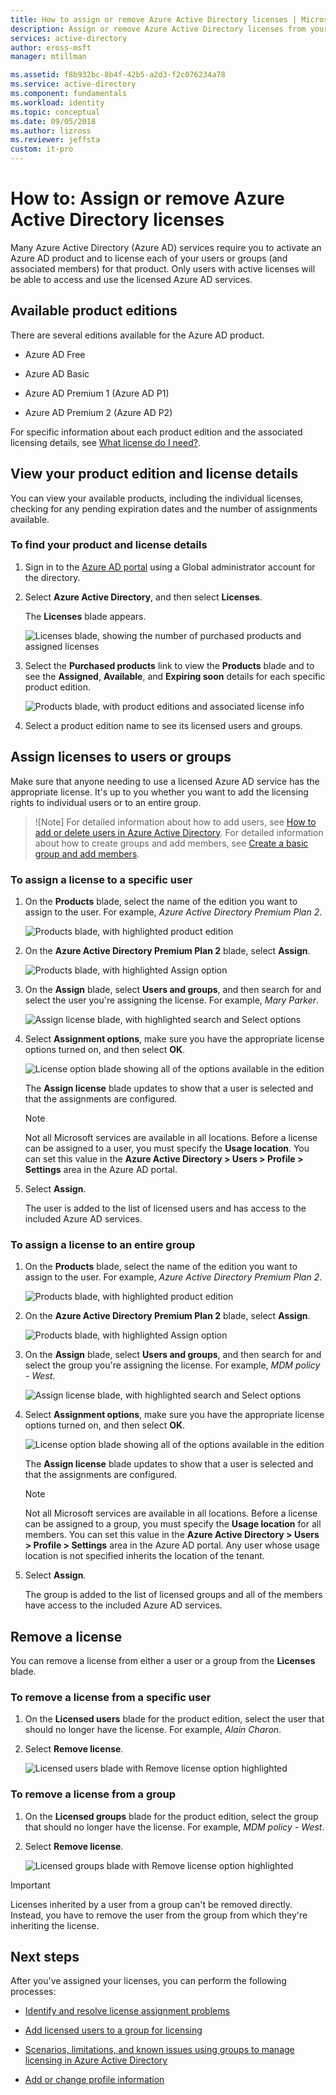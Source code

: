 ```yaml
---
title: How to assign or remove Azure Active Directory licenses | Microsoft Docs
description: Assign or remove Azure Active Directory licenses from your users or groups using the Azure Active Directory portal.
services: active-directory
author: eross-msft
manager: mtillman

ms.assetid: f8b932bc-8b4f-42b5-a2d3-f2c076234a78
ms.service: active-directory
ms.component: fundamentals
ms.workload: identity
ms.topic: conceptual
ms.date: 09/05/2018
ms.author: lizross
ms.reviewer: jeffsta
custom: it-pro
---
```


# How to: Assign or remove Azure Active Directory licenses
Many Azure Active Directory (Azure AD) services require you to activate an Azure AD product and to license each of your users or groups (and associated members) for that product. Only users with active licenses will be able to access and use the licensed Azure AD services.

## Available product editions
There are several editions available for the Azure AD product.

- Azure AD Free

- Azure AD Basic

- Azure AD Premium 1 (Azure AD P1)

- Azure AD Premium 2 (Azure AD P2)

For specific information about each product edition and the associated licensing details, see [What license do I need?](../authentication/concept-sspr-licensing.md).

## View your product edition and license details
You can view your available products, including the individual licenses, checking for any pending expiration dates and the number of assignments available.

### To find your product and license details
1. Sign in to the [Azure AD portal](https://portal.azure.com/) using a Global administrator account for the directory.

2. Select **Azure Active Directory**, and then select **Licenses**.

    The **Licenses** blade appears.

    ![Licenses blade, showing the number of purchased products and assigned licenses](media/license-users-groups/license-details-blade.png)
    
3. Select the **Purchased products** link to view the **Products** blade and to see the **Assigned**, **Available**, and **Expiring soon** details for each specific product edition.

    ![Products blade, with product editions and associated license info](media/license-users-groups/license-products-blade-with-products.png)

4. Select a product edition name to see its licensed users and groups.

## Assign licenses to users or groups
Make sure that anyone needing to use a licensed Azure AD service has the appropriate license. It's up to you whether you want to add the licensing rights to individual users or to an entire group.

>![Note]
For detailed information about how to add users, see [How to add or delete users in Azure Active Directory](add-users-azure-active-directory.md). For detailed information about how to create groups and add members, see [Create a basic group and add members](active-directory-groups-create-azure-portal.md).

### To assign a license to a specific user
1. On the **Products** blade, select the name of the edition you want to assign to the user. For example, _Azure Active Directory Premium Plan 2_.

    ![Products blade, with highlighted product edition](media/license-users-groups/license-products-blade-with-product-highlight.png)

2. On the **Azure Active Directory Premium Plan 2** blade, select **Assign**.

    ![Products blade, with highlighted Assign option](media/license-users-groups/license-products-blade-with-assign-option-highlight.png)

3. On the **Assign** blade, select **Users and groups**, and then search for and select the user you're assigning the license. For example, _Mary Parker_.

    ![Assign license blade, with highlighted search and Select options](media/license-users-groups/assign-license-blade-with-highlight.png)

4. Select **Assignment options**, make sure you have the appropriate license options turned on, and then select **OK**.

    ![License option blade showing all of the options available in the edition](media/license-users-groups/license-option-blade-assignments.png)

    The **Assign license** blade updates to show that a user is selected and that the assignments are configured.

    >[!NOTE]
    >Not all Microsoft services are available in all locations. Before a license can be assigned to a user, you must specify the **Usage location**. You can set this value in the **Azure Active Directory &gt; Users &gt; Profile &gt; Settings** area in the Azure AD portal.

5. Select **Assign**.

    The user is added to the list of licensed users and has access to the included Azure AD services.

### To assign a license to an entire group
1. On the **Products** blade, select the name of the edition you want to assign to the user. For example, _Azure Active Directory Premium Plan 2_.

    ![Products blade, with highlighted product edition](media/license-users-groups/license-products-blade-with-product-highlight.png)

2. On the **Azure Active Directory Premium Plan 2** blade, select **Assign**.

    ![Products blade, with highlighted Assign option](media/license-users-groups/license-products-blade-with-assign-option-highlight.png)

3. On the **Assign** blade, select **Users and groups**, and then search for and select the group you're assigning the license. For example, _MDM policy - West_.

    ![Assign license blade, with highlighted search and Select options](media/license-users-groups/assign-group-license-blade-with-highlight.png)

4. Select **Assignment options**, make sure you have the appropriate license options turned on, and then select **OK**.

    ![License option blade showing all of the options available in the edition](media/license-users-groups/license-option-blade-group-assignments.png)

    The **Assign license** blade updates to show that a user is selected and that the assignments are configured.

    >[!NOTE]
    >Not all Microsoft services are available in all locations. Before a license can be assigned to a group, you must specify the **Usage location** for all members. You can set this value in the **Azure Active Directory &gt; Users &gt; Profile &gt; Settings** area in the Azure AD portal. Any user whose usage location is not specified inherits the location of the tenant.

5. Select **Assign**.

    The group is added to the list of licensed groups and all of the members have access to the included Azure AD services.


## Remove a license
You can remove a license from either a user or a group from the **Licenses** blade.

### To remove a license from a specific user
1. On the **Licensed users** blade for the product edition, select the user that should no longer have the license. For example, _Alain Charon_.

2. Select **Remove license**.

    ![Licensed users blade with Remove license option highlighted](media/license-users-groups/license-products-user-blade-with-remove-option-highlight.png)

### To remove a license from a group
1. On the **Licensed groups** blade for the product edition, select the group that should no longer have the license. For example, _MDM policy - West_.

2. Select **Remove license**.

    ![Licensed groups blade with Remove license option highlighted](media/license-users-groups/license-products-group-blade-with-remove-option-highlight.png)

>[!Important]
>Licenses inherited by a user from a group can't be removed directly. Instead, you have to remove the user from the group from which they're inheriting the license.

## Next steps
After you've assigned your licenses, you can perform the following processes:

- [Identify and resolve license assignment problems](../users-groups-roles/licensing-groups-resolve-problems.md)

- [Add licensed users to a group for licensing](../users-groups-roles/licensing-groups-migrate-users.md)

- [Scenarios, limitations, and known issues using groups to manage licensing in Azure Active Directory](../users-groups-roles/licensing-group-advanced.md)

- [Add or change profile information](active-directory-users-profile-azure-portal.md)